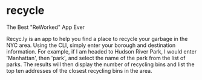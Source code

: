 # recycle
The Best "ReWorked" App Ever

Recyc.ly is an app to help you find a place to recycle your garbage in the NYC area. Using the CLI,
simply enter your borough and destination information. For example, if I am headed to Hudson River Park, I would enter 'Manhattan', then 'park', and select the name of the park from the list of parks. The results will then display the number of recycling bins and list the top ten addresses of the closest recycling bins in the area.
